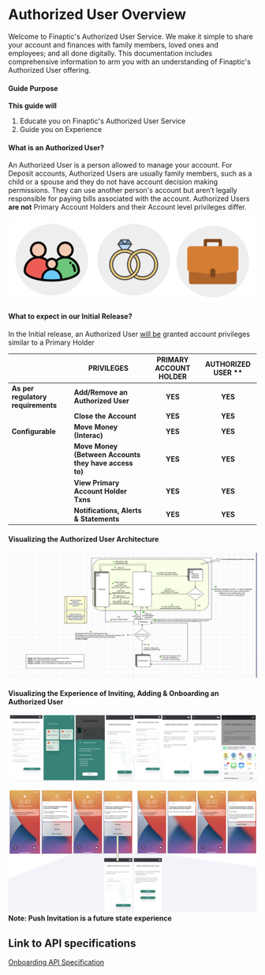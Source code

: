 # Authorized User Overview

Welcome to Finaptic's Authorized User Service. We make it simple to share your account and finances with family members, loved ones and employees; and all done digitally. This documentation includes comprehensive information to arm you with an understanding of Finaptic's Authorized User offering.


#### **Guide Purpose**
**This guide will**
1. Educate you on Finaptic's Authorized User Service
2. Guide you on Experience


#### What is an Authorized User?

An Authorized User is a person allowed to manage your account.
For Deposit accounts, Authorized Users are usually family members, such as a child or a spouse and they do not have account decision making permissions.
They can use another person's account but aren’t legally responsible for paying bills associated with the account.
Authorized Users **are not** Primary Account Holders and their Account level privileges differ.

![authuser-icons.png](images/authuser-icons.png)


#### What to expect in our Initial Release?
In the Initial release, an Authorized User <u>will be</u> granted account privileges similar to a Primary Holder

|                                    | PRIVILEGES                                            | PRIMARY ACCOUNT HOLDER | AUTHORIZED USER **|
|:---------------------------------- | ----------------------------------------------------- |:----------------------:|:---------------:|
| **As per regulatory requirements** | **Add/Remove an Authorized User**                     | **YES**                | **YES**         |
|                                    | **Close the Account**                                 | **YES**                | **YES**         |
| **Configurable**                   | **Move Money (Interac)**                              | **YES**                | **YES**         |
|                                    | **Move Money (Between Accounts they have access to)** | **YES**                | **YES**         |
|                                    | **View Primary Account Holder Txns**                  | **YES**                | **YES**         |
|                                    | **Notifications, Alerts & Statements**                | **YES**                | **YES**         |


#### Visualizing the Authorized User Architecture

![authuser-arch.png](images/authuser-arch.png)


#### Visualizing the Experience of Inviting, Adding & Onboarding an Authorized User

![authuser-invite.png](images/authuser-invite.png)

![authuser-flow.png](images/authuser-flow.png)
**Note: Push Invitation is a future state experience**

## Link to API specifications
[Onboarding API Specification](/../../API-Specifications/onboarding/)
